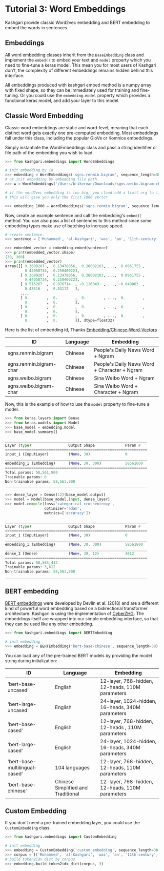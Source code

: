 # Tutorial 3: Word Embeddings

Kashgari provide classic Word2vec embedding and BERT embedding to embed the words in sentences.


## Embeddings

All word embedding classes inherit from the `BaseEmbedding` class and implement the `embed()` to embed your text and `model` property which you need to fine-tune a keras model. This mean you for most users of Kashgari don't, the complexity of different embeddings remains hidden behind this interface. 

All embeddings produced with kashgari embed method is a numpy array with fixed shape, so they can be immediately used for training and fine-tuning. Or you could use the `embedding.model` property which provides a functional keras model, and add your layer to this model.

## Classic Word Embedding

Classic word embeddings are static and word-level, meaning that each distinct word gets exactly one pre-computed embedding. Most embeddings fall under this class, including the popular GloVe or Komnios embeddings. 

Simply instantiate the WordEmbeddings class and pass a string identifier or file path of the embedding you wish to load.

```python
>>> from kashgari.embeddings import WordEmbeddings

# init embedding by id
>>> embedding = WordEmbeddings('sgns.renmin.bigram', sequence_length=30)
# or init embedding by embedding file path
>>> w = WordEmbeddings('/Users/brikerman/Downloads/sgns.weibo.bigram-char', 30, limit=1000)

# if the word2vec embedding is too big, you cloud add a limit arg to limit the size of vectors
# this will give you only the first 1000 vector

>>> embedding_1000 = WordEmbeddings('sgns.renmin.bigram', sequence_length=30, limit=1000)
```

Now, create an example sentence and call the embedding's `embed()` method. You can also pass a list of sentences to this method since some embedding types make use of batching to increase speed.

```python
# create sentence.
>>> sentence = ['Muhammed', 'al-Kashgari', 'was', 'an', '11th-century', 'Kara-Khanid', 'scholar', 'and', 'lexicographer', 'from', 'Kashgar.']

>>> embedded_vector = embedding.embed(sentence)
>>> print(embedded_vector.shape)
(30, 300)
>>> print(embedded_vector)
array([[ 0.3689207 ,  0.13478056,  0.26002103, ...,  0.0961755 ,
         0.44058734,  0.25040022],
       [ 0.3689207 ,  0.13478056,  0.26002103, ...,  0.0961755 ,
         0.44058734,  0.25040022],
       [ 0.515267  ,  0.076714  , -0.116043  , ..., -0.040003  ,
         0.48516   ,  0.53112   ],
       ...,
       [ 0.        ,  0.        ,  0.        , ...,  0.        ,
         0.        ,  0.        ],
       [ 0.        ,  0.        ,  0.        , ...,  0.        ,
         0.        ,  0.        ],
       [ 0.        ,  0.        ,  0.        , ...,  0.        ,
         0.        ,  0.        ]], dtype=float32)
```

Here is the list of embedding id, Thanks [Embedding/Chinese-Word-Vectors](https://github.com/Embedding/Chinese-Word-Vectors)

| ID  | Language | Embedding |
| --- | -------- | --------- |
| sgns.renmin.bigram | Chinese | People's Daily News Word + Ngram |
| sgns.renmin.bigram-char | Chinese | People's Daily News Word + Character + Ngram |
| sgns.weibo.bigram | Chinese | Sina Weibo Word + Ngram |
| sgns.weibo.bigram-char | Chinese | Sina Weibo Word + Character + Ngram |

Now, this is the example of how to use the `model` property to fine-tune a model.

```python
>>> from keras.layers import Dense
>>> from keras.models import Model
>>> base_model = embedding.model
>>> base_model.summary()

_________________________________________________________________
Layer (type)                 Output Shape              Param #   
=================================================================
input_1 (InputLayer)         (None, 30)                0         
_________________________________________________________________
embedding_1 (Embedding)      (None, 30, 300)           58561800  
=================================================================
Total params: 58,561,800
Trainable params: 0
Non-trainable params: 58,561,800
_________________________________________________________________

>>> dense_layer = Dense(12)(base_model.output)
>>> model = Model(base_model.input, dense_layer)
>>> model.compile(loss='categorical_crossentropy',
                  optimizer='adam',
                  metrics=['accuracy'])

_________________________________________________________________
Layer (type)                 Output Shape              Param #   
=================================================================
input_1 (InputLayer)         (None, 30)                0         
_________________________________________________________________
embedding_1 (Embedding)      (None, 30, 300)           58561800  
_________________________________________________________________
dense_1 (Dense)              (None, 30, 12)            3612      
=================================================================
Total params: 58,565,412
Trainable params: 3,612
Non-trainable params: 58,561,800
_________________________________________________________________
```


## BERT embedding

[BERT embeddings](https://arxiv.org/pdf/1810.04805.pdf) were developed by Devlin et al. (2018) and are a different kind of powerful word embedding based on a bidirectional transformer architecture.
Kashgari is using the implementation of [CyberZHG](https://github.com/CyberZHG/keras-bert).
The embeddings itself are wrapped into our simple embedding interface, so that they can be used like any other
embedding.

```python
>>> from kashgari.embeddings import BERTEmbedding

# init embedding
>>> embedding = BERTEmbedding('bert-base-chinese', sequence_length=30)
```

You can load any of the pre-trained BERT models by providing the model string during initialization:

| ID | Language | Embedding |
| -------------     | ------------- | ------------- |
| 'bert-base-uncased' | English | 12-layer, 768-hidden, 12-heads, 110M parameters |
| 'bert-large-uncased'   | English | 24-layer, 1024-hidden, 16-heads, 340M parameters |
| 'bert-base-cased'    | English | 12-layer, 768-hidden, 12-heads , 110M parameters |
| 'bert-large-cased'   | English | 24-layer, 1024-hidden, 16-heads, 340M parameters |
| 'bert-base-multilingual-cased'     | 104 languages | 12-layer, 768-hidden, 12-heads, 110M parameters |
| 'bert-base-chinese'    | Chinese Simplified and Traditional | 12-layer, 768-hidden, 12-heads, 110M parameters |

## Custom Embedding
If you don't need a pre-trained embedding layer, you could use the `CustomEmbedding` class.

```python
>>> from kashgari.embeddings import CustomEmbedding

# init embedding
>>> embedding = CustomEmbedding('custom_embedding', sequence_length=30, embedding_size=100)
>>> corpus = [['Muhammed', 'al-Kashgari', 'was', 'an', '11th-century', 'Kara-Khanid', 'scholar', 'and', 'lexicographer', 'from', 'Kashgar.']]
# build token2idx dict by corpus
>>> embedding.build_token2idx_dict(corpus, 3)
```